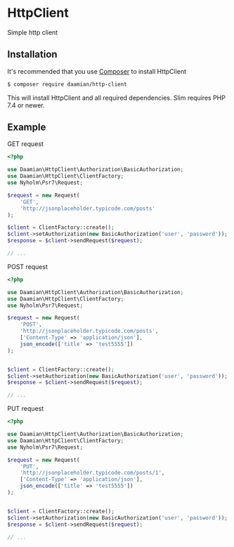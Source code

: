 # HttpClient

Simple http client

## Installation

It's recommended that you use [Composer](https://getcomposer.org/) to install HttpClient

```bash
$ composer require daamian/http-client
```

This will install HttpClient and all required dependencies. Slim requires PHP 7.4 or newer.

## Example

GET request

```php
<?php

use Daamian\HttpClient\Authorization\BasicAuthorization;
use Daamian\HttpClient\ClientFactory;
use Nyholm\Psr7\Request;

$request = new Request(
    'GET',
    'http://jsonplaceholder.typicode.com/posts'
);

$client = ClientFactory::create();
$client->setAuthorization(new BasicAuthorization('user', 'password'));
$response = $client->sendRequest($request);

// ...
```

POST request

```php
<?php

use Daamian\HttpClient\Authorization\BasicAuthorization;
use Daamian\HttpClient\ClientFactory;
use Nyholm\Psr7\Request;

$request = new Request(
    'POST',
    'http://jsonplaceholder.typicode.com/posts',
    ['Content-Type' => 'application/json'],
    json_encode(['title' => 'test5555'])
);


$client = ClientFactory::create();
$client->setAuthorization(new BasicAuthorization('user', 'password'));
$response = $client->sendRequest($request);

// ...
```

PUT request

```php
<?php

use Daamian\HttpClient\Authorization\BasicAuthorization;
use Daamian\HttpClient\ClientFactory;
use Nyholm\Psr7\Request;

$request = new Request(
    'PUT',
    'http://jsonplaceholder.typicode.com/posts/1',
    ['Content-Type' => 'application/json'],
    json_encode(['title' => 'test5555'])
);


$client = ClientFactory::create();
$client->setAuthorization(new BasicAuthorization('user', 'password'));
$response = $client->sendRequest($request);

// ...
```


